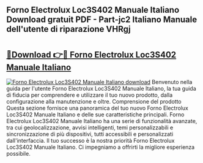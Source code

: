 ## Forno Electrolux Loc3S402 Manuale Italiano Download gratuit PDF - Part-jc2 Italiano Manuale dell'utente di riparazione VHRgj

# <h2><a href="http://dfb4u7.blite.top/?on=Forno+Electrolux+Loc3S402+Manuale+Italiano">🔗Download 👉🔴 Forno Electrolux Loc3S402 Manuale Italiano</a></h2>

[![Forno Electrolux Loc3S402 Manuale Italiano download](https://i.imgur.com/lujVjoI.png)](http://dfb4u7.blite.top/?on=Forno+Electrolux+Loc3S402+Manuale+Italiano)
Benvenuto nella guida per l'utente Forno Electrolux Loc3S402 Manuale Italiano, la tua guida di fiducia per comprendere e utilizzare il tuo nuovo prodotto, dalla configurazione alla manutenzione e oltre. Comprensione del prodotto Questa sezione fornisce una panoramica del tuo nuovo Forno Electrolux Loc3S402 Manuale Italiano e delle sue caratteristiche principali. Forno Electrolux Loc3S402 Manuale Italiano ha una serie di funzionalità avanzate, tra cui geolocalizzazione, avvisi intelligenti, temi personalizzabili e sincronizzazione di più dispositivi, tutti accessibili e personalizzati dall'interfaccia. Il tuo successo è la nostra priorità Forno Electrolux Loc3S402 Manuale Italiano. Ci impegniamo a offrirti la migliore esperienza possibile.
